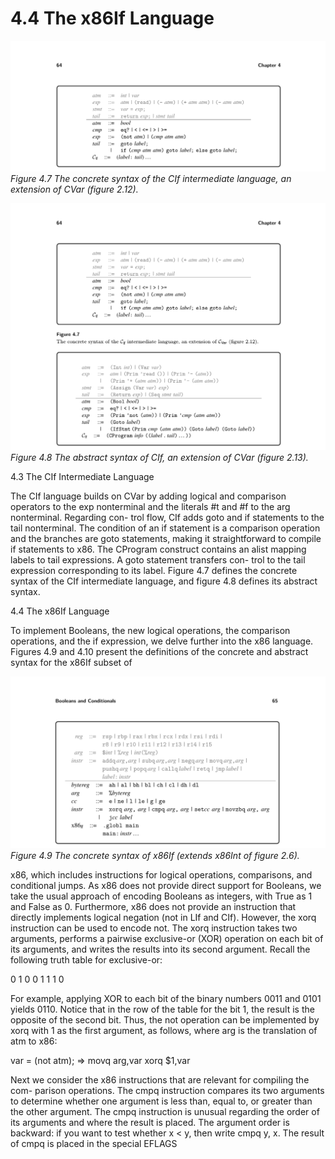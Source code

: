 # 4.4 The x86If Language

![Figure 4.7 The concrete...](images/page_78_vector_214.png)
*Figure 4.7 The concrete syntax of the CIf intermediate language, an extension of CVar (figure 2.12).*

![Figure 4.8 The abstract...](images/page_78_vector_407.png)
*Figure 4.8 The abstract syntax of CIf, an extension of CVar (figure 2.13).*

4.3 The CIf Intermediate Language

The CIf language builds on CVar by adding logical and comparison operators to the exp nonterminal and the literals #t and #f to the arg nonterminal. Regarding con- trol flow, CIf adds goto and if statements to the tail nonterminal. The condition of an if statement is a comparison operation and the branches are goto statements, making it straightforward to compile if statements to x86. The CProgram construct contains an alist mapping labels to tail expressions. A goto statement transfers con- trol to the tail expression corresponding to its label. Figure 4.7 defines the concrete syntax of the CIf intermediate language, and figure 4.8 defines its abstract syntax.

4.4 The x86If Language

To implement Booleans, the new logical operations, the comparison operations, and the if expression, we delve further into the x86 language. Figures 4.9 and 4.10 present the definitions of the concrete and abstract syntax for the x86If subset of

![Figure 4.9 The concrete...](images/page_79_vector_279.png)
*Figure 4.9 The concrete syntax of x86If (extends x86Int of figure 2.6).*

x86, which includes instructions for logical operations, comparisons, and conditional jumps. As x86 does not provide direct support for Booleans, we take the usual approach of encoding Booleans as integers, with True as 1 and False as 0. Furthermore, x86 does not provide an instruction that directly implements logical negation (not in LIf and CIf). However, the xorq instruction can be used to encode not. The xorq instruction takes two arguments, performs a pairwise exclusive-or (XOR) operation on each bit of its arguments, and writes the results into its second argument. Recall the following truth table for exclusive-or:

0 1 0 0 1 1 1 0

For example, applying XOR to each bit of the binary numbers 0011 and 0101 yields 0110. Notice that in the row of the table for the bit 1, the result is the opposite of the second bit. Thus, the not operation can be implemented by xorq with 1 as the first argument, as follows, where arg is the translation of atm to x86:

var = (not atm); ⇒ movq arg,var xorq $1,var

Next we consider the x86 instructions that are relevant for compiling the com- parison operations. The cmpq instruction compares its two arguments to determine whether one argument is less than, equal to, or greater than the other argument. The cmpq instruction is unusual regarding the order of its arguments and where the result is placed. The argument order is backward: if you want to test whether x < y, then write cmpq y, x. The result of cmpq is placed in the special EFLAGS

